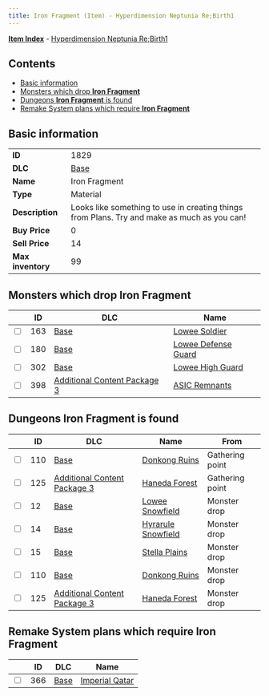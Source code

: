```yaml
---
title: Iron Fragment (Item) - Hyperdimension Neptunia Re;Birth1
---
```


[**Item Index**](/neptunia/rb1/item/index.html) - [Hyperdimension Neptunia Re;Birth1](/neptunia/rb1)

## Contents

- [Basic information](#basic-information)
- [Monsters which drop **Iron Fragment**](#monsters-which-drop-iron-fragment)
- [Dungeons **Iron Fragment** is found](#dungeons-iron-fragment-is-found)
- [Remake System plans which require **Iron Fragment**](#remake-system-plans-which-require-iron-fragment)

## Basic information

|   |   |
| -- | -- |
| **ID** | 1829 |
| **DLC** | [Base](/neptunia/rb1/dlc/1-base.html) |
| **Name** | Iron Fragment |
| **Type** | Material |
| **Description** | Looks like something to use in creating things from Plans. Try and make as much as you can! |
| **Buy Price** | 0 |
| **Sell Price** | 14 |
| **Max inventory** | 99 |


## Monsters which drop **Iron Fragment**

|    | ID | DLC | Name |
| -- | -- | --- | ---- |
| <input type="checkbox" id="rb1-monster-1-163" class="trackbox" /> | 163 | [Base](/neptunia/rb1/dlc/1-base.html) | [Lowee Soldier](/neptunia/rb1/monster/1-163-lowee-soldier.html) |
| <input type="checkbox" id="rb1-monster-1-180" class="trackbox" /> | 180 | [Base](/neptunia/rb1/dlc/1-base.html) | [Lowee Defense Guard](/neptunia/rb1/monster/1-180-lowee-defense-guard.html) |
| <input type="checkbox" id="rb1-monster-1-302" class="trackbox" /> | 302 | [Base](/neptunia/rb1/dlc/1-base.html) | [Lowee High Guard](/neptunia/rb1/monster/1-302-lowee-high-guard.html) |
| <input type="checkbox" id="rb1-monster-12-398" class="trackbox" /> | 398 | [Additional Content Package 3](/neptunia/rb1/dlc/12-pack3.html) | [ASIC Remnants](/neptunia/rb1/monster/12-398-asic-remnants.html) |


## Dungeons **Iron Fragment** is found

|    | ID | DLC | Name | From |
| -- | -- | --- | ---- | ---- |
| <input type="checkbox" id="rb1-dungeon-1-110" class="trackbox" /> | 110 | [Base](/neptunia/rb1/dlc/1-base.html) | [Donkong Ruins](/neptunia/rb1/dungeon/1-110-donkong-ruins.html) | Gathering point |
| <input type="checkbox" id="rb1-dungeon-12-125" class="trackbox" /> | 125 | [Additional Content Package 3](/neptunia/rb1/dlc/12-pack3.html) | [Haneda Forest](/neptunia/rb1/dungeon/12-125-haneda-forest.html) | Gathering point |
| <input type="checkbox" id="rb1-dungeon-1-12" class="trackbox" /> | 12 | [Base](/neptunia/rb1/dlc/1-base.html) | [Lowee Snowfield](/neptunia/rb1/dungeon/1-12-lowee-snowfield.html) | Monster drop |
| <input type="checkbox" id="rb1-dungeon-1-14" class="trackbox" /> | 14 | [Base](/neptunia/rb1/dlc/1-base.html) | [Hyrarule Snowfield](/neptunia/rb1/dungeon/1-14-hyrarule-snowfield.html) | Monster drop |
| <input type="checkbox" id="rb1-dungeon-1-15" class="trackbox" /> | 15 | [Base](/neptunia/rb1/dlc/1-base.html) | [Stella Plains](/neptunia/rb1/dungeon/1-15-stella-plains.html) | Monster drop |
| <input type="checkbox" id="rb1-dungeon-1-110" class="trackbox" /> | 110 | [Base](/neptunia/rb1/dlc/1-base.html) | [Donkong Ruins](/neptunia/rb1/dungeon/1-110-donkong-ruins.html) | Monster drop |
| <input type="checkbox" id="rb1-dungeon-12-125" class="trackbox" /> | 125 | [Additional Content Package 3](/neptunia/rb1/dlc/12-pack3.html) | [Haneda Forest](/neptunia/rb1/dungeon/12-125-haneda-forest.html) | Monster drop |


## Remake System plans which require **Iron Fragment**

|    | ID | DLC | Name |
| -- | -- | --- | ---- |
| <input type="checkbox" id="rb1-quest-1-366" class="trackbox" /> | 366 | [Base](/neptunia/rb1/dlc/1-base.html) | [Imperial Qatar](/neptunia/rb1/quest/1-366-imperial-qatar.html) |

